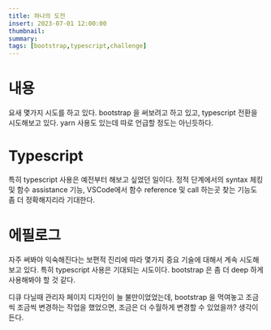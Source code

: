```yaml
---
title: 하나의 도전
insert: 2023-07-01 12:00:00
thumbnail: 
summary: 
tags: [bootstrap,typescript,challenge]
---
```


# 내용
요새 몇가지 시도를 하고 있다.
bootstrap 을 써보려고 하고 있고,
typescript 전환을 시도해보고 있다.
yarn 사용도 있는데 따로 언급할 정도는 아닌듯하다.

# Typescript
특히 typescript 사용은 예전부터 해보고 싶었던 일이다. 정적 단계에서의 syntax 체킹 및 함수 assistance 기능, VSCode에서 함수 reference 및 call 하는곳 찾는 기능도 좀 더 정확해지리라 기대한다.

# 에필로그
자주 써봐야 익숙해진다는 보편적 진리에 따라 몇가지 중요 기술에 대해서 계속 시도해보고 있다. 특히 typescript 사용은 기대되는 시도이다. bootstrap 은 좀 더 deep 하게 사용해봐야 할 것 같다.

디큐 다닐때 관리자 페이지 디자인이 늘 불만이었었는데, bootstrap 을 먹여놓고 조금씩 조금씩 변경하는 작업을 했었으면, 조금은 더 수월하게 변경할 수 있었을까? 생각이 든다.
